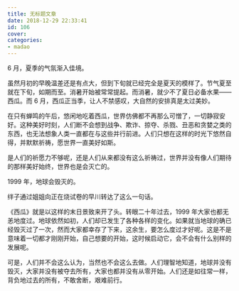 ```yaml
---
title: 无标题文章
date: 2018-12-29 22:33:41
id: 106
cover: 
categories:
- madao
---
```


6 月，夏季的气氛渐入佳境。

虽然月初的早晚温差还是有点大，但到下旬就已经完全是夏天的模样了。节气夏至就在下旬，如期而至。消暑开始被常常提起。而消暑，就少不了夏日必备水果——西瓜。而 6 月，西瓜正当季，让人不禁感叹，大自然的安排真是太过美妙。

在只有蝉鸣的午后，悠闲地吃着西瓜，世界仿佛都不再那么可憎了，一切静寂安好。这种美好时刻，人们断不会想到战争、欺诈、掠夺、杀戮、丑恶和贪婪之类的东西，也无法想象人类一直都在与这些并行前进。人们只想在这样的时光下悠然自得，并默默祈祷，愿世界一直美好如斯。

是人们的祈愿力不够呢，还是人们从来都没有这么祈祷过，世界并没有像人们期待的那样美好始终，世界也是会灭亡的。

1999 年，地球会毁灭的。

绊子通过姐姐向正在烧试卷的早川转达了这么一句话。

《西瓜》就是以这样的末日景致来开了头。转眼二十年过去，1999 年大家也都无恙地度过。地球依然如初，人们却已发生了各种各样的变化。如果就当地球的确已经毁灭过了一次，然而大家都幸存了下来，这余生，要怎么度过才好呢。这是不是意味着一切都才刚刚开始，自己想要的开始，这时候启动它，会不会有什么别样的发展呢。

可是，人们并不会这么认为，当然也不会这么去做。人们理智地知道，地球并没有毁灭，大家并没有被夺去所有，大家也都并没有从零开始。人们还是如往常一样，背负地过去的所有，不敢舍断，艰难前行。

